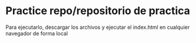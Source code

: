 <h1>Practice repo/repositorio de practica</h1>
<p>Para ejecutarlo, descargar los archivos y ejecutar el index.html en cualquier navegador de forma local</p>
